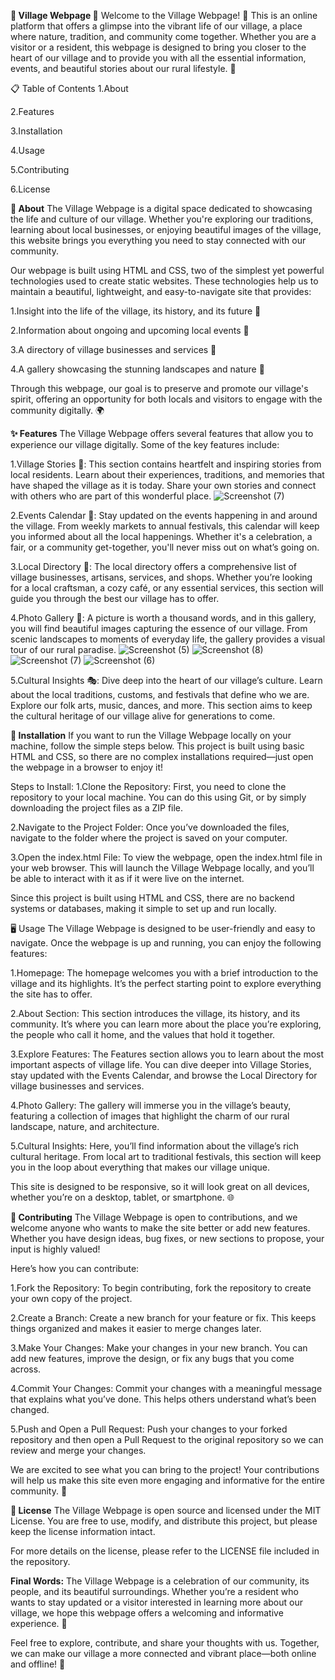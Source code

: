 **🌳 Village Webpage 🏡**
Welcome to the Village Webpage! 🌾 This is an online platform that offers a glimpse into the vibrant life of our village, a place where nature, tradition, and community come together. Whether you are a visitor or a resident, this webpage is designed to bring you closer to the heart of our village and to provide you with all the essential information, events, and beautiful stories about our rural lifestyle. 🌻

📋 Table of Contents
1.About

2.Features

3.Installation

4.Usage

5.Contributing

6.License

**🌱 About**
The Village Webpage is a digital space dedicated to showcasing the life and culture of our village. Whether you're exploring our traditions, learning about local businesses, or enjoying beautiful images of the village, this website brings you everything you need to stay connected with our community.

Our webpage is built using HTML and CSS, two of the simplest yet powerful technologies used to create static websites. These technologies help us to maintain a beautiful, lightweight, and easy-to-navigate site that provides:

1.Insight into the life of the village, its history, and its future 🌳

2.Information about ongoing and upcoming local events 🎉

3.A directory of village businesses and services 📍

4.A gallery showcasing the stunning landscapes and nature 🌿

Through this webpage, our goal is to preserve and promote our village's spirit, offering an opportunity for both locals and visitors to engage with the community digitally. 🌍

**✨ Features**
The Village Webpage offers several features that allow you to experience our village digitally. Some of the key features include:

1.Village Stories 📖: This section contains heartfelt and inspiring stories from local residents. Learn about their experiences, traditions, and memories that have shaped the village as it is today. Share your own stories and connect with others who are part of this wonderful place.
![Screenshot (7)](https://github.com/user-attachments/assets/e7c7c8c0-d1c1-4ca4-afe0-fc914ddca07b)

2.Events Calendar 📅: Stay updated on the events happening in and around the village. From weekly markets to annual festivals, this calendar will keep you informed about all the local happenings. Whether it's a celebration, a fair, or a community get-together, you'll never miss out on what’s going on.

3.Local Directory 📍: The local directory offers a comprehensive list of village businesses, artisans, services, and shops. Whether you’re looking for a local craftsman, a cozy café, or any essential services, this section will guide you through the best our village has to offer.

4.Photo Gallery 📸: A picture is worth a thousand words, and in this gallery, you will find beautiful images capturing the essence of our village. From scenic landscapes to moments of everyday life, the gallery provides a visual tour of our rural paradise.
![Screenshot (5)](https://github.com/user-attachments/assets/f0558e76-fee7-4abf-9d42-1300e2bebf61)
![Screenshot (8)](https://github.com/user-attachments/assets/144b96bd-a4cd-4584-9492-982bbb1dfc81)
![Screenshot (7)](https://github.com/user-attachments/assets/ad92af1f-6f86-4bee-a9e2-f8510374f677)
![Screenshot (6)](https://github.com/user-attachments/assets/c17340d7-24e1-45c5-b4c5-ca4235c2ad8b)

5.Cultural Insights 🎭: Dive deep into the heart of our village’s culture. Learn about the local traditions, customs, and festivals that define who we are. Explore our folk arts, music, dances, and more. This section aims to keep the cultural heritage of our village alive for generations to come.

**🚀 Installation**
If you want to run the Village Webpage locally on your machine, follow the simple steps below. This project is built using basic HTML and CSS, so there are no complex installations required—just open the webpage in a browser to enjoy it!

Steps to Install:
1.Clone the Repository:
First, you need to clone the repository to your local machine. You can do this using Git, or by simply downloading the project files as a ZIP file.

2.Navigate to the Project Folder:
Once you’ve downloaded the files, navigate to the folder where the project is saved on your computer.

3.Open the index.html File:
To view the webpage, open the index.html file in your web browser. This will launch the Village Webpage locally, and you’ll be able to interact with it as if it were live on the internet.

Since this project is built using HTML and CSS, there are no backend systems or databases, making it simple to set up and run locally.

🖥️ Usage
The Village Webpage is designed to be user-friendly and easy to navigate. Once the webpage is up and running, you can enjoy the following features:

1.Homepage: The homepage welcomes you with a brief introduction to the village and its highlights. It’s the perfect starting point to explore everything the site has to offer.

2.About Section: This section introduces the village, its history, and its community. It’s where you can learn more about the place you’re exploring, the people who call it home, and the values that hold it together.

3.Explore Features: The Features section allows you to learn about the most important aspects of village life. You can dive deeper into Village Stories, stay updated with the Events Calendar, and browse the Local Directory for village businesses and services.

4.Photo Gallery: The gallery will immerse you in the village’s beauty, featuring a collection of images that highlight the charm of our rural landscape, nature, and architecture.

5.Cultural Insights: Here, you’ll find information about the village’s rich cultural heritage. From local art to traditional festivals, this section will keep you in the loop about everything that makes our village unique.

This site is designed to be responsive, so it will look great on all devices, whether you’re on a desktop, tablet, or smartphone. 🌐

**🤝 Contributing**
The Village Webpage is open to contributions, and we welcome anyone who wants to make the site better or add new features. Whether you have design ideas, bug fixes, or new sections to propose, your input is highly valued!

Here’s how you can contribute:

1.Fork the Repository:
To begin contributing, fork the repository to create your own copy of the project.

2.Create a Branch:
Create a new branch for your feature or fix. This keeps things organized and makes it easier to merge changes later.

3.Make Your Changes:
Make your changes in your new branch. You can add new features, improve the design, or fix any bugs that you come across.

4.Commit Your Changes:
Commit your changes with a meaningful message that explains what you’ve done. This helps others understand what’s been changed.

5.Push and Open a Pull Request:
Push your changes to your forked repository and then open a Pull Request to the original repository so we can review and merge your changes.

We are excited to see what you can bring to the project! Your contributions will help us make this site even more engaging and informative for the entire community. 🌟

**📄 License**
The Village Webpage is open source and licensed under the MIT License. You are free to use, modify, and distribute this project, but please keep the license information intact.

For more details on the license, please refer to the LICENSE file included in the repository.

**Final Words:**
The Village Webpage is a celebration of our community, its people, and its beautiful surroundings. Whether you’re a resident who wants to stay updated or a visitor interested in learning more about our village, we hope this webpage offers a welcoming and informative experience. 🌷

Feel free to explore, contribute, and share your thoughts with us. Together, we can make our village a more connected and vibrant place—both online and offline! 🙌
